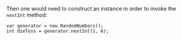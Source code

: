 Then one would need to construct an instance in order to invoke the `nextInt` method:

    var generator = new RandomNumbers();
    int dieToss = generator.nextInt(1, 6);

